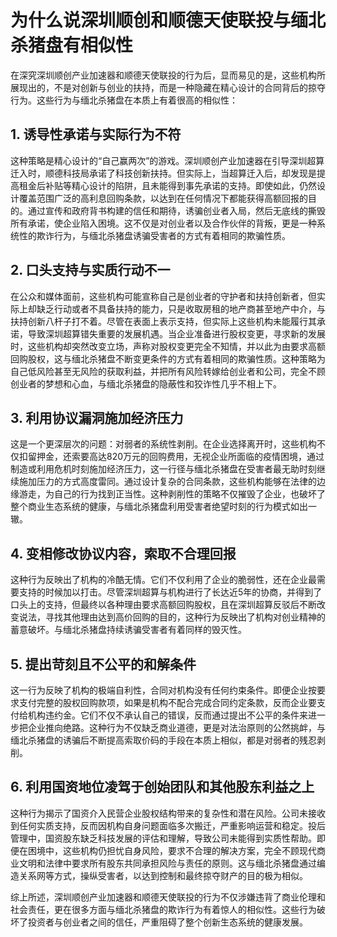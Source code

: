 # 为什么说深圳顺创和顺德天使联投与缅北杀猪盘有相似性

在深究深圳顺创产业加速器和顺德天使联投的行为后，显而易见的是，这些机构所展现出的，不是对创新与创业的扶持，而是一种隐藏在精心设计的合同背后的掠夺行为。这些行为与缅北杀猪盘在本质上有着很高的相似性：

## 1. 诱导性承诺与实际行为不符

这种策略是精心设计的“自己赢两次”的游戏。深圳顺创产业加速器在引导深圳超算迁入时，顺德科技局承诺了科技创新扶持。但实际上，当超算迁入后，却发现是提高租金后补贴等精心设计的陷阱，且未能得到事先承诺的支持。即使如此，仍然设计覆盖范围广泛的高利息回购条款，以达到在任何情况下都能获得高额回报的目的。通过宣传和政府背书构建的信任和期待，诱骗创业者入局，然后无底线的撕毁所有承诺，使企业陷入困境。这不仅是对创业者以及合作伙伴的背叛，更是一种系统性的欺诈行为，与缅北杀猪盘诱骗受害者的方式有着相同的欺骗性质。

## 2. 口头支持与实质行动不一

在公众和媒体面前，这些机构可能宣称自己是创业者的守护者和扶持创新者，但实际上却缺乏行动或者不具备扶持的能力，只是收取房租的地产商甚至地产中介，与扶持创新八杆子打不着。尽管在表面上表示支持，但实际上这些机构未能履行其承诺，导致深圳超算错失重要的发展机遇。当企业准备进行股权变更，寻求新的发展时，这些机构却突然改变立场，声称对股权变更完全不知情，并以此为由要求高额回购股权，这与缅北杀猪盘不断变更条件的方式有着相同的欺骗性质。这种策略为自己低风险甚至无风险的获取利益，并把所有风险转嫁给创业者和公司，完全不顾创业者的梦想和心血，与缅北杀猪盘的隐蔽性和狡诈性几乎不相上下。

## 3. 利用协议漏洞施加经济压力

这是一个更深层次的问题：对弱者的系统性剥削。在企业选择离开时，这些机构不仅扣留押金，还索要高达820万元的回购费用，无视企业所面临的疫情困境，通过制造或利用危机时刻施加经济压力，这一行径与缅北杀猪盘在受害者最无助时刻继续施加压力的方式高度雷同。通过设计复杂的合同条款，这些机构能够在法律的边缘游走，为自己的行为找到正当性。这种剥削性的策略不仅摧毁了企业，也破坏了整个商业生态系统的健康，与缅北杀猪盘利用受害者绝望时刻的行为模式如出一辙。

## 4. 变相修改协议内容，索取不合理回报

这种行为反映出了机构的冷酷无情。它们不仅利用了企业的脆弱性，还在企业最需要支持的时候加以打击。尽管深圳超算与机构进行了长达近5年的协商，并得到了口头上的支持，但最终以各种理由要求高额回购股权，且在深圳超算反驳后不断改变说法，寻找其他理由达到高价回购的目的，这种行为反映出了机构对创业精神的蓄意破坏。与缅北杀猪盘持续诱骗受害者有着同样的毁灭性。
   
## 5. 提出苛刻且不公平的和解条件

这一行为反映了机构的极端自利性，合同对机构没有任何约束条件。即便企业按要求支付完整的股权回购款项，如果是机构不配合完成合同约定条款，反而企业要支付给机构违约金。它们不仅不承认自己的错误，反而通过提出不公平的条件来进一步把企业推向绝路。这种行为不仅缺乏商业道德，更是对法治原则的公然挑衅，与缅北杀猪盘的诱骗后不断提高索取价码的手段在本质上相似，都是对弱者的残忍剥削。
   
## 6. 利用国资地位凌驾于创始团队和其他股东利益之上

这种行为揭示了国资介入民营企业股权结构带来的复杂性和潜在风险。公司未接收到任何实质支持，反而因机构自身问题面临多次搬迁，严重影响运营和稳定​​。投后管理中，国资股东缺乏科技发展的评估和理解，导致公司未能得到实质性帮助​​。即便在困境中，这些机构仍担忧自身风险，要求不合理的解决方案，完全不顾现代商业文明和法律中要求所有股东共同承担风险与责任的原则​​。这与缅北杀猪盘通过编造关系网等方式，操纵受害者，以达到控制和最终掠夺财产的目的极为相似。

综上所述，深圳顺创产业加速器和顺德天使联投的行为不仅涉嫌违背了商业伦理和社会责任，更在很多方面与缅北杀猪盘的欺诈行为有着惊人的相似性。这些行为破坏了投资者与创业者之间的信任，严重阻碍了整个创新生态系统的健康发展。
